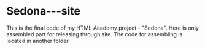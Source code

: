 # Sedona---site
This is the final code of my HTML Academy project - "Sedona".
Here is only assembled part for releasing through site.
The code for assembling is located in another folder.
